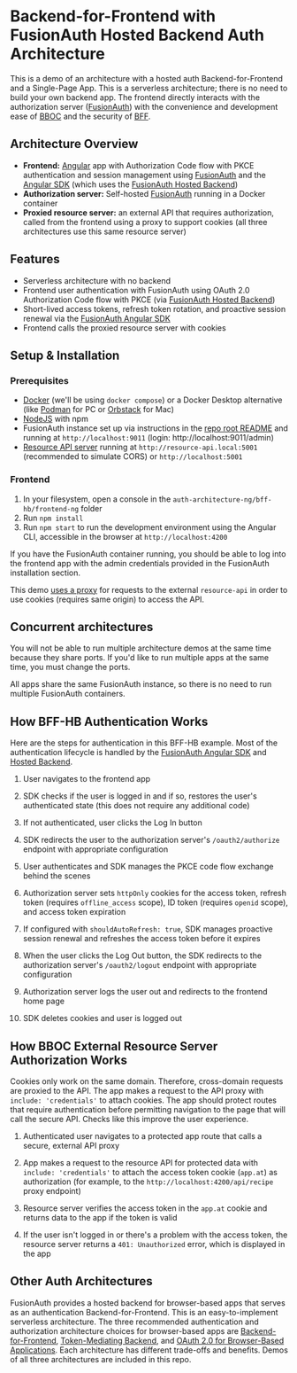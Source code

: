 # Backend-for-Frontend with FusionAuth Hosted Backend Auth Architecture

This is a demo of an architecture with a hosted auth Backend-for-Frontend and a Single-Page App. This is a serverless architecture; there is no need to build your own backend app. The frontend directly interacts with the authorization server ([FusionAuth](https://fusionauth.io/ "https://fusionauth.io/")) with the convenience and development ease of [BBOC](https://github.com/kmaida/auth-architecture-ng/tree/main/bboc) and the security of [BFF](https://github.com/kmaida/auth-architecture-ng/tree/main/bff).

## Architecture Overview

-   **Frontend:** [Angular](https://angular.dev/ "https://angular.dev") app with Authorization Code flow with PKCE authentication and session management using [FusionAuth](https://fusionauth.io/ "https://fusionauth.io/") and the [Angular SDK](https://github.com/FusionAuth/fusionauth-javascript-sdk/tree/main/packages/sdk-angular "https://github.com/FusionAuth/fusionauth-javascript-sdk/tree/main/packages/sdk-angular") (which uses the [FusionAuth Hosted Backend](https://fusionauth.io/docs/apis/hosted-backend "https://fusionauth.io/docs/apis/hosted-backend"))
-   **Authorization server:** Self-hosted [FusionAuth](https://fusionauth.io/ "https://fusionauth.io/") running in a Docker container
-   **Proxied resource server:** an external API that requires authorization, called from the frontend using a proxy to support cookies (all three architectures use this same resource server)

## Features

-   Serverless architecture with no backend
-   Frontend user authentication with FusionAuth using OAuth 2.0 Authorization Code flow with PKCE (via [FusionAuth Hosted Backend](https://fusionauth.io/docs/apis/hosted-backend "https://fusionauth.io/docs/apis/hosted-backend"))
-   Short-lived access tokens, refresh token rotation, and proactive session renewal via the [FusionAuth Angular SDK](https://github.com/FusionAuth/fusionauth-javascript-sdk/tree/main/packages/sdk-angular "https://github.com/FusionAuth/fusionauth-javascript-sdk/tree/main/packages/sdk-angular")
-   Frontend calls the proxied resource server with cookies

## Setup & Installation

### Prerequisites

- [Docker](https://docker.com) (we'll be using `docker compose`) or a Docker Desktop alternative (like [Podman](https://podman.io/) for PC or [Orbstack](https://orbstack.dev/) for Mac)
- [NodeJS](https://nodejs.org) with npm
- FusionAuth instance set up via instructions in the [repo root README](https://github.com/kmaida/auth-architecture-ng/blob/main/README.md#fusionauth) and running at `http://localhost:9011` (login: http://localhost:9011/admin)
- [Resource API server](https://github.com/kmaida/auth-architecture-ng/tree/main/resource-api) running at `http://resource-api.local:5001` (recommended to simulate CORS) or `http://localhost:5001`

### Frontend

1. In your filesystem, open a console in the `auth-architecture-ng/bff-hb/frontend-ng` folder
2. Run `npm install`
3. Run `npm start` to run the development environment using the Angular CLI, accessible in the browser at `http://localhost:4200`

If you have the FusionAuth container running, you should be able to log into the frontend app with the admin credentials provided in the FusionAuth installation section.

This demo [uses a proxy](https://github.com/kmaida/auth-architecture-ng/blob/main/bff-hb/frontend-ng/proxy.conf.json) for requests to the external `resource-api` in order to use cookies (requires same origin) to access the API.

## Concurrent architectures

You will not be able to run multiple architecture demos at the same time because they share ports. If you'd like to run multiple apps at the same time, you must change the ports.

All apps share the same FusionAuth instance, so there is no need to run multiple FusionAuth containers.

## How BFF-HB Authentication Works

Here are the steps for authentication in this BFF-HB example. Most of the authentication lifecycle is handled by the [FusionAuth Angular SDK](https://github.com/FusionAuth/fusionauth-javascript-sdk/tree/main/packages/sdk-angular "https://github.com/FusionAuth/fusionauth-javascript-sdk/tree/main/packages/sdk-angular") and [Hosted Backend](https://fusionauth.io/docs/apis/hosted-backend "https://fusionauth.io/docs/apis/hosted-backend").

1.  User navigates to the frontend app

2.  SDK checks if the user is logged in and if so, restores the user's authenticated state (this does not require any additional code)

3.  If not authenticated, user clicks the Log In button

4.  SDK redirects the user to the authorization server's `/oauth2/authorize` endpoint with appropriate configuration

5.  User authenticates and SDK manages the PKCE code flow exchange behind the scenes

6.  Authorization server sets `httpOnly` cookies for the access token, refresh token (requires `offline_access` scope), ID token (requires `openid` scope), and access token expiration

7.  If configured with `shouldAutoRefresh: true`, SDK manages proactive session renewal and refreshes the access token before it expires

8.  When the user clicks the Log Out button, the SDK redirects to the authorization server's `/oauth2/logout` endpoint with appropriate configuration

9.  Authorization server logs the user out and redirects to the frontend home page

10. SDK deletes cookies and user is logged out

## How BBOC External Resource Server Authorization Works

Cookies only work on the same domain. Therefore, cross-domain requests are proxied to the API. The app makes a request to the API proxy with `include: 'credentials'` to attach cookies. The app should protect routes that require authentication before permitting navigation to the page that will call the secure API. Checks like this improve the user experience.

1.  Authenticated user navigates to a protected app route that calls a secure, external API proxy

2.  App makes a request to the resource API for protected data with `include: 'credentials'` to attach the access token cookie (`app.at`) as authorization (for example, to the `http://localhost:4200/api/recipe` proxy endpoint)

3.  Resource server verifies the access token in the `app.at` cookie and returns data to the app if the token is valid

4.  If the user isn't logged in or there's a problem with the access token, the resource server returns a `401: Unauthorized` error, which is displayed in the app

## Other Auth Architectures

FusionAuth provides a hosted backend for browser-based apps that serves as an authentication Backend-for-Frontend. This is an easy-to-implement serverless architecture. The three recommended authentication and authorization architecture choices for browser-based apps are [Backend-for-Frontend](https://datatracker.ietf.org/doc/html/draft-ietf-oauth-browser-based-apps#name-backend-for-frontend-bff "https://datatracker.ietf.org/doc/html/draft-ietf-oauth-browser-based-apps#name-backend-for-frontend-bff"), [Token-Mediating Backend](https://datatracker.ietf.org/doc/html/draft-ietf-oauth-browser-based-apps#name-token-mediating-backend "https://datatracker.ietf.org/doc/html/draft-ietf-oauth-browser-based-apps#name-token-mediating-backend"), and [OAuth 2.0 for Browser-Based Applications](https://datatracker.ietf.org/doc/html/draft-ietf-oauth-browser-based-apps#name-browser-based-oauth-20-clie "https://datatracker.ietf.org/doc/html/draft-ietf-oauth-browser-based-apps#name-browser-based-oauth-20-clie"). Each architecture has different trade-offs and benefits. Demos of all three architectures are included in this repo.